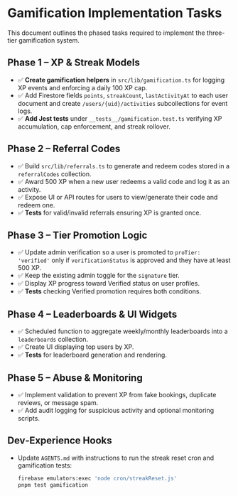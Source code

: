 # Gamification Implementation Tasks

This document outlines the phased tasks required to implement the three-tier gamification system.

## Phase 1 – XP & Streak Models
- ✅ **Create gamification helpers** in `src/lib/gamification.ts` for logging XP events and enforcing a daily 100 XP cap.
- ✅ Add Firestore fields `points`, `streakCount`, `lastActivityAt` to each user document and create `/users/{uid}/activities` subcollections for event logs.
- ✅ **Add Jest tests** under `__tests__/gamification.test.ts` verifying XP accumulation, cap enforcement, and streak rollover.

## Phase 2 – Referral Codes
- ✅ Build `src/lib/referrals.ts` to generate and redeem codes stored in a `referralCodes` collection.
- ✅ Award 500 XP when a new user redeems a valid code and log it as an activity.
- ✅ Expose UI or API routes for users to view/generate their code and redeem one.
- ✅ **Tests** for valid/invalid referrals ensuring XP is granted once.

## Phase 3 – Tier Promotion Logic
- ✅ Update admin verification so a user is promoted to `proTier: 'verified'` only if `verificationStatus` is approved and they have at least 500 XP.
- ✅ Keep the existing admin toggle for the `signature` tier.
- ✅ Display XP progress toward Verified status on user profiles.
- ✅ **Tests** checking Verified promotion requires both conditions.

## Phase 4 – Leaderboards & UI Widgets
- ✅ Scheduled function to aggregate weekly/monthly leaderboards into a `leaderboards` collection.
- ✅ Create UI displaying top users by XP.
- ✅ **Tests** for leaderboard generation and rendering.

## Phase 5 – Abuse & Monitoring
- ✅ Implement validation to prevent XP from fake bookings, duplicate reviews, or message spam.
- ✅ Add audit logging for suspicious activity and optional monitoring scripts.

## Dev‑Experience Hooks
- Update `AGENTS.md` with instructions to run the streak reset cron and gamification tests:
  ```bash
  firebase emulators:exec 'node cron/streakReset.js'
  pnpm test gamification
  ```
